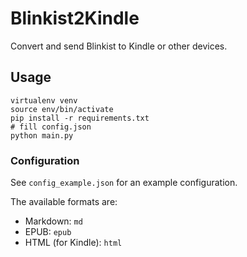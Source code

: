 # Blinkist2Kindle
Convert and send Blinkist to Kindle or other devices.

## Usage
```
virtualenv venv
source env/bin/activate
pip install -r requirements.txt
# fill config.json
python main.py
```

### Configuration
See ```config_example.json``` for an example configuration.

The available formats are:

- Markdown: ```md```
- EPUB: ```epub```
- HTML (for Kindle): ```html```